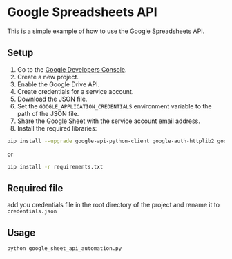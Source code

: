 # Google Spreadsheets API

This is a simple example of how to use the Google Spreadsheets API.

## Setup

1. Go to the [Google Developers Console](https://console.developers.google.com/).
2. Create a new project.
3. Enable the Google Drive API.
4. Create credentials for a service account.
5. Download the JSON file.
6. Set the `GOOGLE_APPLICATION_CREDENTIALS` environment variable to the path of the JSON file.
7. Share the Google Sheet with the service account email address.
8. Install the required libraries:

```bash
pip install --upgrade google-api-python-client google-auth-httplib2 google-auth-oauthlib
```

or 

```bash
pip install -r requirements.txt
```

## Required file
add you credentials file in the root directory of the project and rename it to `credentials.json`

## Usage

```bash
python google_sheet_api_automation.py
```